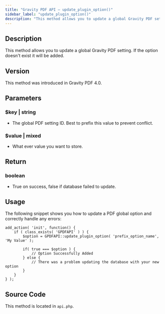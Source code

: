 ```yaml
---
title: "Gravity PDF API – update_plugin_option()"
sidebar_label: "update_plugin_option()"
description: "This method allows you to update a global Gravity PDF setting. If the option doesn't exist it will be added. "
---
```


## Description

This method allows you to update a global Gravity PDF setting. If the option doesn't exist it will be added.

## Version

This method was introduced in Gravity PDF 4.0.

## Parameters

### $key \| string
* The global PDF setting ID. Best to prefix this value to prevent conflict.

### $value \| mixed
* What ever value you want to store.

## Return

### boolean
* True on success, false if database failed to update.

## Usage

The following snippet shows you how to update a PDF global option and correctly handle any errors:

```
add_action( 'init', function() {
    if ( class_exists( 'GPDFAPI' ) ) {
        $option = GPDFAPI::update_plugin_option( 'prefix_option_name', 'My Value' );

        if( true === $option ) {
            // Option Successfully Added
        } else {
            // There was a problem updating the database with your new option
        }
    }
} );
```

## Source Code

This method is located in `api.php`.
